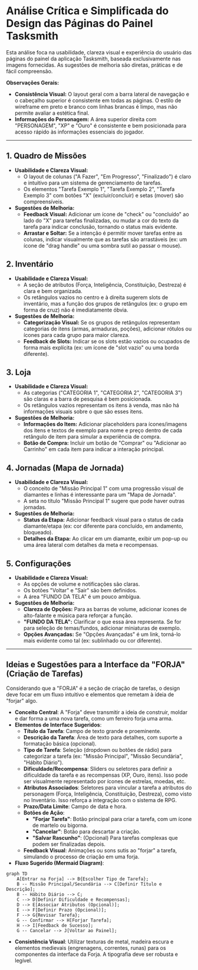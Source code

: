 # Análise Crítica e Simplificada do Design das Páginas do Painel Tasksmith

Esta análise foca na usabilidade, clareza visual e experiência do usuário das páginas do painel da aplicação Tasksmith, baseada exclusivamente nas imagens fornecidas. As sugestões de melhoria são diretas, práticas e de fácil compreensão.

**Observações Gerais:**

* **Consistência Visual:** O layout geral com a barra lateral de navegação e o cabeçalho superior é consistente em todas as páginas. O estilo de wireframe em preto e branco com linhas brancas é limpo, mas não permite avaliar a estética final.
* **Informações do Personagem:** A área superior direita com "PERSONAGEM", "XP" e "Ouro" é consistente e bem posicionada para acesso rápido às informações essenciais do jogador.

---

## 1. Quadro de Missões

* **Usabilidade e Clareza Visual:**
  * O layout de colunas ("A Fazer", "Em Progresso", "Finalizado") é claro e intuitivo para um sistema de gerenciamento de tarefas.
  * Os elementos "Tarefa Exemplo 1", "Tarefa Exemplo 2", "Tarefa Exemplo 3" com botões "X" (excluir/concluir) e setas (mover) são compreensíveis.
* **Sugestões de Melhoria:**
  * **Feedback Visual:** Adicionar um ícone de "check" ou "concluído" ao lado do "X" para tarefas finalizadas, ou mudar a cor do texto da tarefa para indicar conclusão, tornando o status mais evidente.
  * **Arrastar e Soltar:** Se a intenção é permitir mover tarefas entre as colunas, indicar visualmente que as tarefas são arrastáveis (ex: um ícone de "drag handle" ou uma sombra sutil ao passar o mouse).

## 2. Inventário

* **Usabilidade e Clareza Visual:**
  * A seção de atributos (Força, Inteligência, Constituição, Destreza) é clara e bem organizada.
  * Os retângulos vazios no centro e à direita sugerem slots de inventário, mas a função dos grupos de retângulos (ex: o grupo em forma de cruz) não é imediatamente óbvia.
* **Sugestões de Melhoria:**
  * **Categorização Visual:** Se os grupos de retângulos representam categorias de itens (armas, armaduras, poções), adicionar rótulos ou ícones para cada grupo para maior clareza.
  * **Feedback de Slots:** Indicar se os slots estão vazios ou ocupados de forma mais explícita (ex: um ícone de "slot vazio" ou uma borda diferente).

## 3. Loja

* **Usabilidade e Clareza Visual:**
  * As categorias ("CATEGORIA 1", "CATEGORIA 2", "CATEGORIA 3") são claras e a barra de pesquisa é bem posicionada.
  * Os retângulos vazios representam os itens à venda, mas não há informações visuais sobre o que são esses itens.
* **Sugestões de Melhoria:**
  * **Informações do Item:** Adicionar placeholders para ícones/imagens dos itens e textos de exemplo para nome e preço dentro de cada retângulo de item para simular a experiência de compra.
  * **Botão de Compra:** Incluir um botão de "Comprar" ou "Adicionar ao Carrinho" em cada item para indicar a interação principal.

## 4. Jornadas (Mapa de Jornada)

* **Usabilidade e Clareza Visual:**
  * O conceito de "Missão Principal 1" com uma progressão visual de diamantes e linhas é interessante para um "Mapa de Jornada".
  * A seta no título "Missão Principal 1" sugere que pode haver outras jornadas.
* **Sugestões de Melhoria:**
  * **Status da Etapa:** Adicionar feedback visual para o status de cada diamante/etapa (ex: cor diferente para concluído, em andamento, bloqueado).
  * **Detalhes da Etapa:** Ao clicar em um diamante, exibir um pop-up ou uma área lateral com detalhes da meta e recompensas.

## 5. Configurações

* **Usabilidade e Clareza Visual:**
  * As opções de volume e notificações são claras.
  * Os botões "Voltar" e "Sair" são bem definidos.
  * A área "FUNDO DA TELA" é um pouco ambígua.
* **Sugestões de Melhoria:**
  * **Clareza de Opções:** Para as barras de volume, adicionar ícones de alto-falante e música para reforçar a função.
  * **"FUNDO DA TELA":** Clarificar o que essa área representa. Se for para seleção de temas/fundos, adicionar miniaturas de exemplo.
  * **Opções Avançadas:** Se "Opções Avançadas" é um link, torná-lo mais evidente como tal (ex: sublinhado ou cor diferente).

---

## Ideias e Sugestões para a Interface da "FORJA" (Criação de Tarefas)

Considerando que a "FORJA" é a seção de criação de tarefas, o design deve focar em um fluxo intuitivo e elementos que remetam à ideia de "forjar" algo.

* **Conceito Central**: A "Forja" deve transmitir a ideia de construir, moldar e dar forma a uma nova tarefa, como um ferreiro forja uma arma.
* **Elementos de Interface Sugeridos**:
  * **Título da Tarefa**: Campo de texto grande e proeminente.
  * **Descrição da Tarefa**: Área de texto para detalhes, com suporte a formatação básica (opcional).
  * **Tipo de Tarefa**: Seleção (dropdown ou botões de rádio) para categorizar a tarefa (ex: "Missão Principal", "Missão Secundária", "Hábito Diário").
  * **Dificuldade/Recompensa**: Sliders ou seletores para definir a dificuldade da tarefa e as recompensas (XP, Ouro, itens). Isso pode ser visualmente representado por ícones de estrelas, moedas, etc.
  * **Atributos Associados**: Seletores para vincular a tarefa a atributos do personagem (Força, Inteligência, Constituição, Destreza), como visto no Inventário. Isso reforça a integração com o sistema de RPG.
  * **Prazo/Data Limite**: Campo de data e hora.
  * **Botões de Ação**:
    * **"Forjar Tarefa"**: Botão principal para criar a tarefa, com um ícone de martelo ou bigorna.
    * **"Cancelar"**: Botão para descartar a criação.
    * **"Salvar Rascunho"**: (Opcional) Para tarefas complexas que podem ser finalizadas depois.
  * **Feedback Visual**: Animações ou sons sutis ao "forjar" a tarefa, simulando o processo de criação em uma forja.
* **Fluxo Sugerido (Mermaid Diagram)**:

```mermaid
graph TD
    A[Entrar na Forja] --> B{Escolher Tipo de Tarefa};
    B -- Missão Principal/Secundária --> C[Definir Título e Descrição];
    B -- Hábito Diário --> C;
    C --> D[Definir Dificuldade e Recompensas];
    D --> E[Associar Atributos (Opcional)];
    E --> F[Definir Prazo (Opcional)];
    F --> G{Revisar Tarefa};
    G -- Confirmar --> H[Forjar Tarefa];
    H --> I[Feedback de Sucesso];
    G -- Cancelar --> J[Voltar ao Painel];
```

* **Consistência Visual**: Utilizar texturas de metal, madeira escura e elementos medievais (engrenagens, correntes, runas) para os componentes da interface da Forja. A tipografia deve ser robusta e legível.
